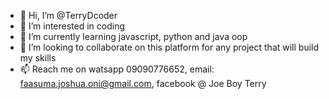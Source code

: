 - 👋 Hi, I’m @TerryDcoder
- 👀 I’m interested in coding
- 🌱 I’m currently learning javascript, python and java oop
- 💞️ I’m looking to collaborate on this platform for any project that will build my skills
- 📫 Reach me on watsapp 09090776652, email: faasuma.joshua.oni@gmail.com, facebook @ Joe Boy Terry

<!---
TerryDcoder/TerryDcoder is a ✨ special ✨ repository because its `README.md` (this file) appears on your GitHub profile.
You can click the Preview link to take a look at your changes.
--->
